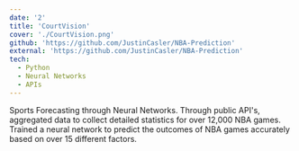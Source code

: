 ```yaml
---
date: '2'
title: 'CourtVision'
cover: './CourtVision.png'
github: 'https://github.com/JustinCasler/NBA-Prediction'
external: 'https://github.com/JustinCasler/NBA-Prediction'
tech:
  - Python
  - Neural Networks
  - APIs
---
```


Sports Forecasting through Neural Networks. Through public API's, aggregated data to collect detailed statistics for over 12,000 NBA games. Trained a neural network to predict the outcomes of NBA games accurately based on over 15 different factors.
